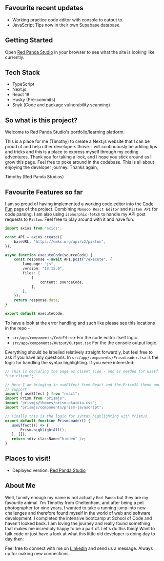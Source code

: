 ## Favourite recent updates

* Working practice code editor with console to output to.
* JavaScript Tips now in their own Supabase database.

## Getting Started

Open [Red Panda Studio](https://red-panda.studio) in your browser to see what the site is looking like currently.

## Tech Stack

* TypeScript
* Next.js
* React 18
* Husky (Pre-commits)
* Snyk (Code and package vulnerability scanning)

## So what is this project?

Welcome to Red Panda Studio's portfolio/learning platform.

This is a place for me (Timothy) to create a Next.js website
that I can be proud of and help other developers thrive.
I will continuously be adding tips and tricks and this is a place to express
myself through my coding adventures.
Thank you for taking a look, and I hope you stick around as I grow this page.
Feel
free to poke around in the codebase.
This is all about enjoying the developer journey.
Thanks again,

Timothy (Red Panda Studios)

## Favourite Features so far
I am so proud of having implemented a working code editor into the [Code Fun](https://www.red-panda.studio/practice) page of the project. Combining `Monoco React Editor` and `Piston API` for code parsing. I am also using `isomorphic-fetch` to handle my API post requests to `Piston`. Feel free to play around with it and have fun.

``` typescript
import axios from "axios";

const API = axios.create({
	baseURL: "https://emkc.org/api/v2/piston",
});

async function executeCode(sourceCode) {
	const response = await API.post("/execute", {
		language: "js",
		version: "18.15.0",
		files: [
			{
				content: sourceCode,
			},
		],
	});
	return response.data;
}

export default executeCode;


```
To have a look at the error handling and such like please see this locations in the repo -

* `src/app/components/CodeEditor` For the code editor itself logic.
* `src/app/components/Output/Output.tsx` For the the console output logic.


 Everything should be labelled relatively straight forwardly, but feel free to ask if you have any questions. In `src/app/components/PrismLoader.tsx` is the logic for handling the syntax highlighting. If you were interested:
 ``` typescript
// This is declaring the page as client side - and is needed for useEffect.
"use client";

// Here I am bringing in useEffect from React and the PrismJS theme and language 
// support
import { useEffect } from "react";
import Prism from "prismjs";
import "prismjs/themes/prism-okaidia.css";
import "prismjs/components/prism-javascript";

// Finally this is the logic for syntax highlighting with PrismJs.
export default function PrismLoader() {
	useEffect(() => {
		Prism.highlightAll();
	}, []);
	return <div className="hidden" />;
}
 ```

## Places to visit!

* Deployed version: [Red Panda Studio](https://www.red-panda.studio)

## About Me
Well, funnily enough my name is not actually `Red Panda` but they are my favourite animal.
I'm Timothy from Cheltenham, and after being a pet photographer for nine years, I wanted to take a running jump into new
challenges and therefore
found myself in the world of web and software development.
I completed the intensive bootcamp at School of Code and haven't looked back.
I am loving the journey and really found something that makes me incredibly happy to be a part of.
Let's do this thing!
Want to talk code
or just have a look
at what this little old developer is doing day to day then:

Feel free to connect with me on [LinkedIn](https://www.linkedin.com/in/timothybridgecode/) and send us a message.
Always up for making new connections.


